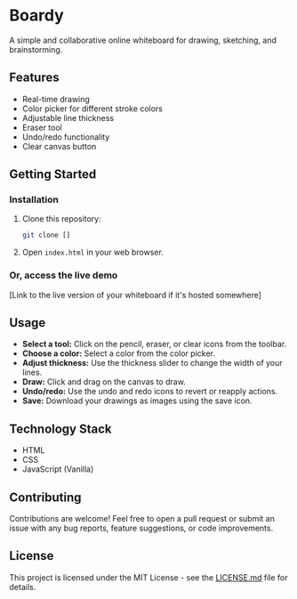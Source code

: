 # Boardy

A simple and collaborative online whiteboard for drawing, sketching, and brainstorming.

## Features

*   Real-time drawing 
*   Color picker for different stroke colors
*   Adjustable line thickness
*   Eraser tool
*   Undo/redo functionality
*   Clear canvas button

## Getting Started

### Installation

1.  Clone this repository:
    ```bash
    git clone []
    ```
2.  Open `index.html` in your web browser.

### Or, access the live demo

[Link to the live version of your whiteboard if it's hosted somewhere]

## Usage

*   **Select a tool:** Click on the pencil, eraser, or clear icons from the toolbar.
*   **Choose a color:** Select a color from the color picker.
*   **Adjust thickness:** Use the thickness slider to change the width of your lines.
*   **Draw:** Click and drag on the canvas to draw.
*   **Undo/redo:** Use the undo and redo icons to revert or reapply actions.
*   **Save:** Download your drawings as images using the save icon.

## Technology Stack

*   HTML
*   CSS
*   JavaScript (Vanilla)

## Contributing

Contributions are welcome! Feel free to open a pull request or submit an issue with any bug reports, feature suggestions, or code improvements.

## License

This project is licensed under the MIT License - see the [LICENSE.md](LICENSE.md) file for details.
